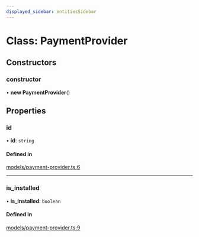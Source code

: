 ```yaml
---
displayed_sidebar: entitiesSidebar
---
```


# Class: PaymentProvider

## Constructors

### constructor

• **new PaymentProvider**()

## Properties

### id

• **id**: `string`

#### Defined in

[models/payment-provider.ts:6](https://github.com/productinfo/medusa/blob/e4e65812/packages/medusa/src/models/payment-provider.ts#L6)

___

### is\_installed

• **is\_installed**: `boolean`

#### Defined in

[models/payment-provider.ts:9](https://github.com/productinfo/medusa/blob/e4e65812/packages/medusa/src/models/payment-provider.ts#L9)
